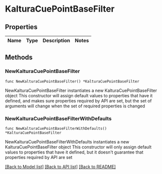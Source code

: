 # KalturaCuePointBaseFilter

## Properties

Name | Type | Description | Notes
------------ | ------------- | ------------- | -------------

## Methods

### NewKalturaCuePointBaseFilter

`func NewKalturaCuePointBaseFilter() *KalturaCuePointBaseFilter`

NewKalturaCuePointBaseFilter instantiates a new KalturaCuePointBaseFilter object
This constructor will assign default values to properties that have it defined,
and makes sure properties required by API are set, but the set of arguments
will change when the set of required properties is changed

### NewKalturaCuePointBaseFilterWithDefaults

`func NewKalturaCuePointBaseFilterWithDefaults() *KalturaCuePointBaseFilter`

NewKalturaCuePointBaseFilterWithDefaults instantiates a new KalturaCuePointBaseFilter object
This constructor will only assign default values to properties that have it defined,
but it doesn't guarantee that properties required by API are set


[[Back to Model list]](../README.md#documentation-for-models) [[Back to API list]](../README.md#documentation-for-api-endpoints) [[Back to README]](../README.md)


